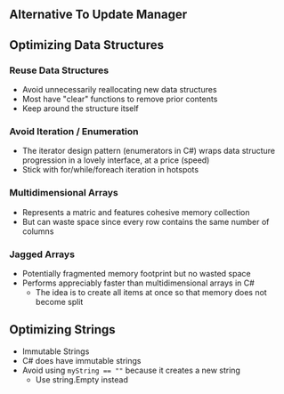 
## Alternative To Update Manager

## Optimizing Data Structures

### Reuse Data Structures
- Avoid unnecessarily reallocating new data structures
- Most have "clear" functions to remove prior contents
- Keep around the structure itself

### Avoid Iteration / Enumeration
- The iterator design pattern (enumerators in C#) wraps data structure progression in a lovely interface, at a price (speed)
- Stick with for/while/foreach iteration in hotspots

### Multidimensional Arrays
- Represents a matric and features cohesive memory collection
- But can waste space since every row contains the same number of columns

### Jagged Arrays
- Potentially fragmented memory footprint but no wasted space
- Performs appreciably faster than multidimensional arrays in C#
	- The idea is to create all items at once so that memory does not become split
## Optimizing Strings
- Immutable Strings
- C# does have immutable strings
- Avoid using `myString == ""` because it creates a new string
	- Use string.Empty instead
